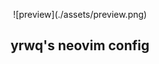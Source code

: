 
<p align="center"> ![preview](./assets/preview.png) </p>

<h2 align="center">yrwq's neovim config</h2>

